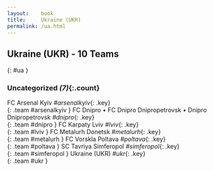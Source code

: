 ```yaml
---
layout:    book
title:     Ukraine (UKR)
permalink: /ua.html
---
```


## Ukraine (UKR) - 10 Teams
{: #ua }





### Uncategorized _(7)_{:.count}

FC Arsenal Kyiv  _#arsenalkyiv_{: .key} <br>
{: .team #arsenalkyiv }
FC Dnipro • FC Dnipro Dnipropetrovsk • Dnipro Dnipropetrovsk  _#dnipro_{: .key} <br>
{: .team #dnipro }
FC Karpaty Lviv  _#lviv_{: .key} <br>
{: .team #lviv }
FC Metalurh Donetsk  _#metalurh_{: .key} <br>
{: .team #metalurh }
FC Vorskla Poltava  _#poltava_{: .key} <br>
{: .team #poltava }
SC Tavriya Simferopol  _#simferopol_{: .key} <br>
{: .team #simferopol }
Ukraine  (UKR) _#ukr_{: .key} <br>
{: .team #ukr }


 
